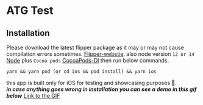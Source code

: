# ATG Test

## Installation

Please download the latest flipper package as it may or may not cause compilation errors sometimes. [Flipper-webstie](https://fbflipper.com/).
also node version `12 or 14` [Node](https://nodejs.org/en/) plus `Cocoa pods` [CocoaPods-Dl](https://cocoapods.org/) then run below commands.

```
yarn && yarn pod (or cd ios && pod install) && yarn ios
```

this app is built only for iOS for testing and showcasing purposes 🙂.<br/>
***in case anything goes wrong in installation you can see a demo in this gif below***
[Link to the GIF](https://giphy.com/gifs/2JfxomThmyi0TtzzED)

